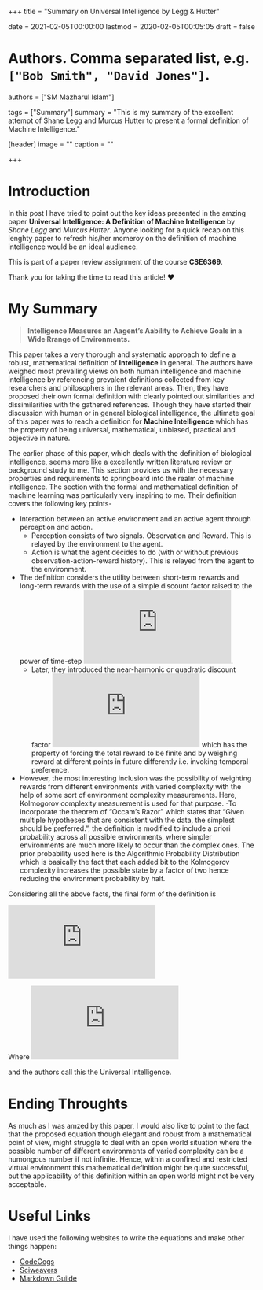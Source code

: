 +++
title = "Summary on Universal Intelligence by Legg & Hutter"

date = 2021-02-05T00:00:00
lastmod = 2020-02-05T00:05:05
draft = false

# Authors. Comma separated list, e.g. `["Bob Smith", "David Jones"]`.
authors = ["SM Mazharul Islam"]

tags = ["Summary"]
summary = "This is my summary of the excellent attempt of Shane Legg and Murcus Hutter to present a formal definition of Machine Intelligence."

[header]
image = ""
caption = ""

+++

# Introduction
In this post I have tried to point out the key ideas presented in the amzing paper **Universal Intelligence: A Definition of Machine Intelligence** by *Shane Legg* and *Murcus Hutter*. Anyone looking for a quick recap on this lenghty paper to refresh his/her momeroy on the definition of machine intelligence would be an ideal audience. 

This is part of a paper review assignment of the course **CSE6369**.

Thank you for taking the time to read this article! :heart:


# My Summary

> **Intelligence Measures an Aagent’s Aability to Achieve Goals in a Wide Rrange of Environments.**

This paper takes a very thorough and systematic approach to define a robust, mathematical definition of **Intelligence** in general. The authors have weighed most prevailing views on both human intelligence and machine intelligence by referencing prevalent definitions collected from key researchers and philosophers in the relevant areas. Then, they have proposed their own formal definition with clearly pointed out similarities and dissimilarities with the gathered references. Though they have started their discussion with human or in general biological intelligence, the ultimate goal of this paper was to reach a definition for **Machine Intelligence** which has the property of being universal, mathematical, unbiased, practical and objective in nature.

The earlier phase of this paper, which deals with the definition of biological intelligence, seems more like a excellently written literature review or background study to me. This section provides us with the necessary properties and requirements to springboard into the realm of machine intelligence. The section with the formal and mathematical definition of machine learning was particularly very inspiring to me. Their definition covers the following key points-

- Interaction between an active environment and an active agent through perception and action.
    - Perception consists of two signals. Observation and Reward. This is relayed by the environment to the agent.
    - Action is what the agent decides to do (with or without previous observation-action-reward history). This is relayed from the agent to the environment.
- The definition considers the utility between short-term rewards and long-term rewards with the use of a simple discount factor raised to the power of time-step ![equation](https://latex.codecogs.com/gif.latex?%5Cgamma%20%5Ei%20r_i).
    - Later, they introduced the near-harmonic or quadratic discount factor ![equation](https://latex.codecogs.com/gif.latex?1/%7Bi%5E2%7D) which has the property of forcing the total reward to be finite and by weighing reward at different points in future differently i.e. invoking temporal preference.
- However, the most interesting inclusion was the possibility of  weighting rewards from different environments with varied complexity with the help of some sort of environment complexity measurements. Here, Kolmogorov complexity measurement is used for that purpose.
    -To incorporate the theorem of “Occam’s Razor” which states that “Given multiple hypotheses that are consistent with the data, the simplest should be preferred.”, the definition is modified to include a priori probability across all possible environments, where simpler environments are much more likely to occur than the complex ones. The prior probability used here is the Algorithmic Probability Distribution which is basically the fact that each added bit to the Kolmogorov complexity increases the possible state by a factor of two hence reducing the environment probability by half.

Considering all the above facts, the final form of the definition is 

![equation](https://latex.codecogs.com/gif.latex?%5CUpsilon%20%28%20%5Cpi%20%29%20%3D%20%5Csum_%7B%5Cmu%20%5Cepsilon%20E%7D%202%5E%7B-K%28%5Cmu%29%7D%20V_%7B%5Cmu%7D%5E%7B%5Cpi%7D)

Where
![equation](https://latex.codecogs.com/gif.latex?V_%7B%5Cmu%7D%5E%7B%5Cpi%7D%28%20%5Cgamma%20%29%20%3D%20%5Cfrac%7B1%7D%7B%20%5CGamma%20%7D%5Cbold%7BE%7D%20%28%5Csum_%7Bi%3D1%7D%5E%7B%5C%20%5Cinfty%20%7D%20%5Cgamma%5Ei%20r_i%29)

and the authors call this the Universal Intelligence.



# Ending Throughts
As much as I was amzed by this paper, I would also like to point to the fact that the proposed equation though elegant and robust from a mathematical point of view, might struggle to deal with an open world situation where the possible number of different environments of varied complexity can be a humongous number if not infinite. Hence, within a confined and restricted virtual environment this mathematical definition might be quite successful, but the applicability of this definition within an open world might not be very acceptable.

# Useful Links
I have used the following websites to write the equations and make other things happen:
- [CodeCogs](https://codecogs.com/latex/eqneditor.php)
- [Sciweavers](http://www.sciweavers.org/free-online-latex-equation-editor)
- [Markdown Guilde](https://about.gitlab.com/handbook/markdown-guide/)
